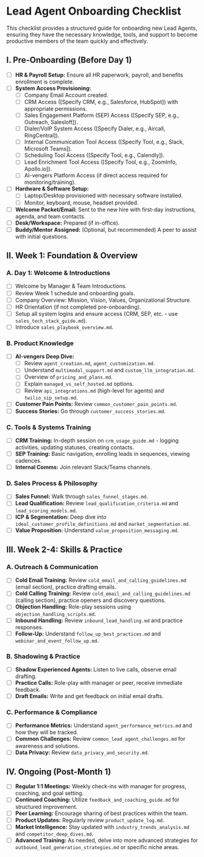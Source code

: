 # Lead Agent Onboarding Checklist

This checklist provides a structured guide for onboarding new Lead Agents, ensuring they have the necessary knowledge, tools, and support to become productive members of the team quickly and effectively.

## I. Pre-Onboarding (Before Day 1)

* [ ] **HR & Payroll Setup:** Ensure all HR paperwork, payroll, and benefits enrollment is complete.
* [ ] **System Access Provisioning:**
    * [ ] Company Email Account created.
    * [ ] CRM Access ([Specify CRM, e.g., Salesforce, HubSpot]) with appropriate permissions.
    * [ ] Sales Engagement Platform (SEP) Access ([Specify SEP, e.g., Outreach, Salesloft]).
    * [ ] Dialer/VoIP System Access ([Specify Dialer, e.g., Aircall, RingCentral]).
    * [ ] Internal Communication Tool Access ([Specify Tool, e.g., Slack, Microsoft Teams]).
    * [ ] Scheduling Tool Access ([Specify Tool, e.g., Calendly]).
    * [ ] Lead Enrichment Tool Access ([Specify Tool, e.g., ZoomInfo, Apollo.io]).
    * [ ] AI-vengers Platform Access (if direct access required for monitoring/training).
* [ ] **Hardware & Software Setup:**
    * [ ] Laptop/Desktop provisioned with necessary software installed.
    * [ ] Monitor, keyboard, mouse, headset provided.
* [ ] **Welcome Packet/Email:** Sent to the new hire with first-day instructions, agenda, and team contacts.
* [ ] **Desk/Workspace:** Prepared (if in-office).
* [ ] **Buddy/Mentor Assigned:** (Optional, but recommended) A peer to assist with initial questions.

## II. Week 1: Foundation & Overview

### A. Day 1: Welcome & Introductions
* [ ] Welcome by Manager & Team Introductions.
* [ ] Review Week 1 schedule and onboarding goals.
* [ ] Company Overview: Mission, Vision, Values, Organizational Structure.
* [ ] HR Orientation (if not completed pre-onboarding).
* [ ] Setup all system logins and ensure access (CRM, SEP, etc. - use `sales_tech_stack_guide.md`).
* [ ] Introduce `sales_playbook_overview.md`.

### B. Product Knowledge
* [ ] **AI-vengers Deep Dive:**
    * [ ] Review `agent_creation.md`, `agent_customization.md`.
    * [ ] Understand `multimodal_support.md` and `custom_llm_integration.md`.
    * [ ] Overview of `pricing_and_plans.md`.
    * [ ] Explain `managed_vs_self_hosted.md` options.
    * [ ] Review `api_integrations.md` (high-level for agents) and `twilio_sip_setup.md`.
* [ ] **Customer Pain Points:** Review `common_customer_pain_points.md`.
* [ ] **Success Stories:** Go through `customer_success_stories.md`.

### C. Tools & Systems Training
* [ ] **CRM Training:** In-depth session on `crm_usage_guide.md` - logging activities, updating statuses, creating contacts.
* [ ] **SEP Training:** Basic navigation, enrolling leads in sequences, viewing cadences.
* [ ] **Internal Comms:** Join relevant Slack/Teams channels.

### D. Sales Process & Philosophy
* [ ] **Sales Funnel:** Walk through `sales_funnel_stages.md`.
* [ ] **Lead Qualification:** Review `lead_qualification_criteria.md` and `lead_scoring_models.md`.
* [ ] **ICP & Segmentation:** Deep dive into `ideal_customer_profile_definitions.md` and `market_segmentation.md`.
* [ ] **Value Proposition:** Understand `value_proposition_messaging.md`.

## III. Week 2-4: Skills & Practice

### A. Outreach & Communication
* [ ] **Cold Email Training:** Review `cold_email_and_calling_guidelines.md` (email section), practice drafting emails.
* [ ] **Cold Calling Training:** Review `cold_email_and_calling_guidelines.md` (calling section), practice openers and discovery questions.
* [ ] **Objection Handling:** Role-play sessions using `objection_handling_scripts.md`.
* [ ] **Inbound Handling:** Review `inbound_lead_handling.md` and practice responses.
* [ ] **Follow-Up:** Understand `follow_up_best_practices.md` and `webinar_and_event_follow_up.md`.

### B. Shadowing & Practice
* [ ] **Shadow Experienced Agents:** Listen to live calls, observe email drafting.
* [ ] **Practice Calls:** Role-play with manager or peer, receive immediate feedback.
* [ ] **Draft Emails:** Write and get feedback on initial email drafts.

### C. Performance & Compliance
* [ ] **Performance Metrics:** Understand `agent_performance_metrics.md` and how they will be tracked.
* [ ] **Common Challenges:** Review `common_lead_agent_challenges.md` for awareness and solutions.
* [ ] **Data Privacy:** Review `data_privacy_and_security.md`.

## IV. Ongoing (Post-Month 1)

* [ ] **Regular 1:1 Meetings:** Weekly check-ins with manager for progress, coaching, and goal setting.
* [ ] **Continued Coaching:** Utilize `feedback_and_coaching_guide.md` for structured improvement.
* [ ] **Peer Learning:** Encourage sharing of best practices within the team.
* [ ] **Product Updates:** Regularly review `product_update_log.md`.
* [ ] **Market Intelligence:** Stay updated with `industry_trends_analysis.md` and `competitor_deep_dives.md`.
* [ ] **Advanced Training:** As needed, delve into more advanced strategies for `outbound_lead_generation_strategies.md` or specific niche areas.